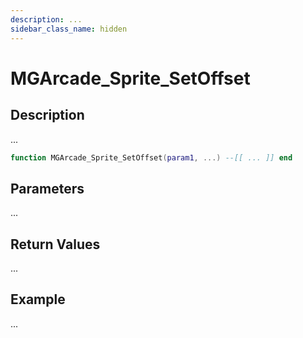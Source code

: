 ```yaml
---
description: ...
sidebar_class_name: hidden
---
```


# MGArcade_Sprite_SetOffset

## Description

...

```lua
function MGArcade_Sprite_SetOffset(param1, ...) --[[ ... ]] end
```

## Parameters

...

## Return Values

...

## Example

...

